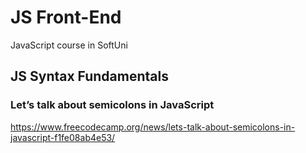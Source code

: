 # JS Front-End
JavaScript course in SoftUni

## JS Syntax Fundamentals
### Let’s talk about semicolons in JavaScript
https://www.freecodecamp.org/news/lets-talk-about-semicolons-in-javascript-f1fe08ab4e53/

